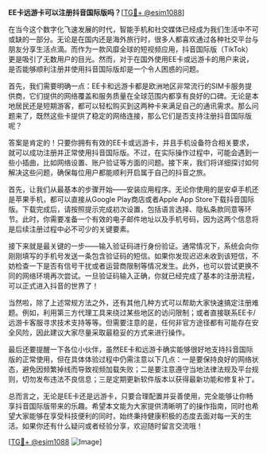 **EE卡远游卡可以注册抖音国际版吗？**[[TG💪+ @esim1088](https://t.me/s/esim1088)]

在当今这个数字化飞速发展的时代，智能手机和社交媒体已经成为我们生活中不可或缺的一部分。无论是在国内还是海外旅行时，很多人都喜欢通过各种社交平台与朋友分享生活点滴。而作为一款风靡全球的短视频应用，抖音国际版（TikTok）更是吸引了无数用户的目光。然而，对于在国外使用EE卡或远游卡的用户来说，是否能够顺利注册并使用抖音国际版却是一个令人困惑的问题。

首先，我们需要明确一点：EE卡和远游卡都是欧洲地区非常流行的SIM卡服务提供商，它们提供的网络覆盖和服务质量在全球范围内都享有良好的口碑。无论是本地居民还是短期游客，都可以轻松购买到这两种卡来满足自己的通讯需求。那么问题来了，既然这些卡提供了稳定的网络连接，那么它们是否支持注册抖音国际版呢？

答案是肯定的！只要你拥有有效的EE卡或远游卡，并且手机设备符合相关要求，就可以成功注册并正常使用抖音国际版。不过，在实际操作过程中，可能会遇到一些小插曲，比如网络设置、账户验证等方面的问题。接下来，我们将详细探讨如何解决这些问题，确保每位用户都能顺利开启属于自己的抖音之旅。

首先，让我们从最基本的步骤开始——安装应用程序。无论你使用的是安卓手机还是苹果手机，都可以直接从Google Play商店或者Apple App Store下载抖音国际版。下载完成后，请按照提示完成初次设置，包括语言选择、隐私条款同意等环节。此时，你需要准备一个有效的电子邮件地址以及手机号码，因为这两个信息将是后续注册过程中必不可少的关键要素。

接下来就是最关键的一步——输入验证码进行身份验证。通常情况下，系统会向你刚刚填写的手机号发送一条包含验证码的短信。如果你发现迟迟未收到该短信，不妨检查一下是否有信号干扰或者运营商限制等情况发生。此外，也可以尝试更换不同的网络环境再次尝试。一旦验证码输入正确，你就已经完成了基本的注册流程，可以正式进入抖音的世界了！

当然啦，除了上述常规方法之外，还有其他几种方式可以帮助大家快速搞定注册难题。例如，利用第三方代理工具来绕过某些地区的访问限制；或者直接联系EE卡/远游卡客服寻求技术支持等等。但需要注意的是，任何非官方途径都有可能存在安全风险，因此建议大家尽量采取最稳妥的方式来进行操作。

最后还要提醒一下各位小伙伴，虽然EE卡和远游卡确实能够很好地支持抖音国际版的正常使用，但在具体体验过程中仍需注意以下几点：一是要保持良好的网络状态，避免因频繁掉线而导致视频加载失败；二是要注意遵守当地法律法规及平台规则，切勿发布违法不良信息；三是定期更新软件版本以获得最新功能和修复补丁。

总而言之，无论是EE卡还是远游卡，只要合理配置并妥善使用，完全能够让你畅享抖音国际版带来的乐趣。希望本文能为大家提供清晰明了的操作指南，同时也希望大家能够在享受科技便利的同时，始终秉持健康积极的态度去面对每一天的生活。如果你还有什么疑问或者经验分享，欢迎随时留言交流哦！

[[TG💪+ @esim1088](https://t.me/s/esim1088) ![Image](https://i.postimg.cc/4NQfJmqS/Snipaste-2025-05-13-00-14-12.png)]